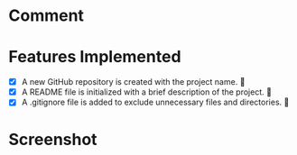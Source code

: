# Comment


# Features Implemented
- [x] A new GitHub repository is created with the project name. 📁
- [x] A README file is initialized with a brief description of the project. 📝
- [x] A .gitignore file is added to exclude unnecessary files and directories. 🚫

# Screenshot
